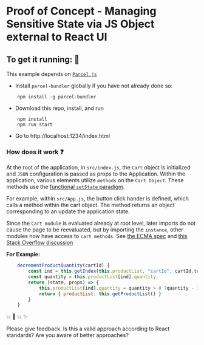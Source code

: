 # Proof of Concept - Managing Sensitive State via JS Object external to React UI

## To get it running: :running:

This example depends on [`Parcel.js`](https://parceljs.org/)

- Install `parcel-bundler` globally if you have not already done so:

```shell
    npm install -g parcel-bundler
```

- Download this repo, install, and run

```shell
    npm install
    npm run start
```

 - Go to http://localhost:1234/index.html

 ### How does it work :question:

 At the root of the application, in `src/index.js`, the `Cart` object is initialized and `JSON` configuration is passed as props to the Application. Within the application, various elements utilize `methods` on the `Cart Object`. These methods use the [functional `setState` paradigm](https://medium.freecodecamp.org/functional-setstate-is-the-future-of-react-374f30401b6b).

 For example, within `src/App.js`, the button click hander is defined, which calls a method within the cart object. The method returns an object corresponding to an update the application state.

 Since the `Cart module` is evaluated already at root level, later imports do not cause the page to be reevaluated, but by importing the `instance`, other modules now have access to `cart methods`. See [the ECMA spec](http://www.ecma-international.org/ecma-262/6.0/#sec-abstract-module-records) and [this Stack Overflow discussion](https://stackoverflow.com/questions/37325667/does-es6-module-importing-execute-the-code-inside-the-imported-file)

 **For Example:** 

```javascript
    decrementProductQuantity(cartId) {
        const ind = this.getIndex(this.productList, "cartId", cartId.toString())
        const quantity = this.productList[ind].quantity
        return (state, props) => {
            this.productList[ind].quantity = quantity > 0 ?quantity - 1 : 0;
            return { productList: this.getProductList() }
        }
    }
```

:boom: :dizzy: :boom: :sparkles:

Please give feedback. Is this a valid approach according to React standards? Are you aware of better approaches?